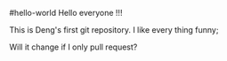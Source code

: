 #hello-world
Hello everyone !!!

This is Deng's first git repository.
I like every thing funny;

Will it change if I only pull request?

